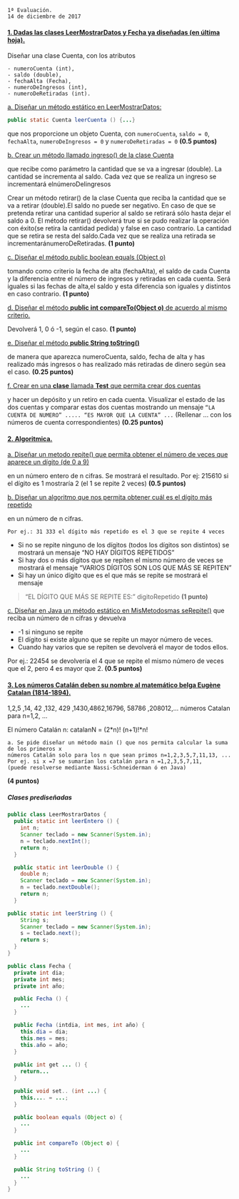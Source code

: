 ```
1ª Evaluación.
14 de diciembre de 2017
```

#### [1. Dadas las clases LeerMostrarDatos y Fecha ya diseñadas (en última hoja).](ej1)

Diseñar una clase Cuenta, con los atributos
```
- numeroCuenta (int),
- saldo (double),
- fechaAlta (Fecha),
- numeroDeIngresos (int),
- numeroDeRetiradas (int).
```

[a. Diseñar un método estático en LeerMostrarDatos:](ej1/a.java)

```java
public static Cuenta leerCuenta () {...}
```
que nos proporcione un objeto Cuenta, con ```numeroCuenta```, ```saldo = 0```, ```fechaAlta```, ```numeroDeIngresos = 0``` y ```numeroDeRetiradas = 0```
**(0.5 puntos)**


[b. Crear un método llamado ingreso() de la clase Cuenta](ej1/b.java)

que recibe como parámetro la cantidad que
se va a ingresar (double). La cantidad se incrementa al saldo. Cada vez que se realiza un ingreso se
incrementará elnúmeroDeIingresos


Crear un método retirar() de la clase Cuenta que reciba la cantidad que se va a retirar (double).El
saldo no puede ser negativo. En caso de que se pretenda retirar una cantidad superior al saldo se
retirará sólo hasta dejar el saldo a 0. El método retirar() devolverá true si se pudo realizar la
operación con éxito(se retira la cantidad pedida) y false en caso contrario. La cantidad que se retira
se resta del saldo.Cada vez que se realiza una retirada se incrementaránumeroDeRetiradas.
**(1 punto)**


[c. Diseñar el método public boolean equals (Object o)](ej1/c.java)

tomando como criterio la fecha de alta (fechaAlta), el saldo de cada Cuenta y la diferencia entre el número de ingresos y retiradas en cada cuenta. Será iguales si las fechas de alta,el saldo y esta diferencia son iguales y distintos en caso
contrario.
**(1 punto)**

[d. Diseñar el método **public int compareTo(Object o)** de acuerdo al mismo criterio.](ej1/d.java)

Devolverá 1, 0 ó -1, según el caso.
**(1 punto)**

[e. Diseñar el método **public String toString()**](ej1/e.java)

de manera que aparezca numeroCuenta, saldo, fecha de
alta y has realizado más ingresos o has realizado más retiradas de dinero según sea el caso.
**(0.25 puntos)**

[f. Crear en una **clase** llamada **Test** que permita crear dos cuentas](ej1/test/Test.java)

y hacer un depósito y un retiro en cada cuenta. Visualizar el estado de las dos cuentas y comparar estas dos cuentas mostrando un mensaje ```“LA CUENTA DE NUMERO” ..... “ES MAYOR QUE LA CUENTA” ...``` (Rellenar ... con los números de cuenta correspondientes)
**(0.25 puntos)**

#### [2. Algoritmica.](ej2)

[a. Diseñar un metodo repite() que permita obtener el número de veces que aparece un dígito (de 0 a 9)](ej2/a.java)


en un número entero de n cifras. Se mostrará el resultado.
Por ej: 215610 si el dígito es 1 mostraría 2 (el 1 se repite 2 veces)
**(0.5 puntos)**

[b. Diseñar un algoritmo que nos permita obtener cuál es el dígito más repetido](ej2/b.java)

en un número de n cifras.

```
Por ej.: 31 333 el dígito más repetido es el 3 que se repite 4 veces
```

* Si no se repite ninguno de los dígitos (todos los dígitos son distintos) se mostrará un mensaje
“NO HAY DÍGITOS REPETIDOS”
* Si hay dos o más dígitos que se repiten el mismo número de veces se mostrará el mensaje
“VARIOS DÍGITOS SON LOS QUE MÁS SE REPITEN”
* Si hay un único dígito que es el que más se repite se mostrará el mensaje
> “EL DÍGITO QUE MÁS SE REPITE ES:” digitoRepetido
**(1 punto)**

[c. Diseñar en Java un método estático en MisMetodosmas seRepite()](ej2/c.java)
que reciba un número de n cifras y devuelva

* \-1 si ninguno se repite
* El dígito si existe alguno que se repite un mayor número de veces.
* Cuando hay varios que se repiten se devolverá el mayor de todos ellos.

Por ej.: 22454 se devolvería el 4 que se repite el mismo número de veces que el 2, pero 4 es mayor que 2.
**(0.5 puntos)**

#### [3. Los números Catalán deben su nombre al matemático belga Eugène Catalan (1814-1894).](ej3)

1,2,5 ,14, 42 ,132, 429 ,1430,4862,16796, 58786 ,208012,... números Catalan para n=1,2, ...

El número Catalán n: catalanN = (2*n)!
(n+1)!*n!

```
a. Se pide diseñar un método main () que nos permita calcular la suma de los primeros x
números Catalán solo para los n que sean primos n=1,2,3,5,7,11,13, ...
Por ej. si x =7 se sumarían los catalán para n =1,2,3,5,7,11,
(puede resolverse mediante Nassi-Schneiderman ó en Java)
```
**(4 puntos)**

##### Clases prediseñadas

```java
public class LeerMostrarDatos {
  public static int leerEntero () {
    int n;
    Scanner teclado = new Scanner(System.in);
    n = teclado.nextInt();
    return n;
  }

  public static int leerDouble () {
    double n;
    Scanner teclado = new Scanner(System.in);
    n = teclado.nextDouble();
    return n;
  }

public static int leerString () {
    String s;
    Scanner teclado = new Scanner(System.in);
    s = teclado.next();
    return s;
  }
}
```

```java
public class Fecha {
  private int dia;
  private int mes;
  private int año;

  public Fecha () {
    ...
  }

  public Fecha (intdia, int mes, int año) {
    this.dia = dia;
    this.mes = mes;
    this.año = año;
  }
  
  public int get ... () {
    return...
  }

  public void set.. (int ...) {
    this.... = ...;
  }

  public boolean equals (Object o) {
    ...
  }

  public int compareTo (Object o) {
    ...
  }

  public String toString () {
    ...
  }
}
```